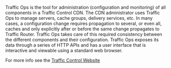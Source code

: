 <!--
    Licensed to the Apache Software Foundation (ASF) under one
    or more contributor license agreements.  See the NOTICE file
    distributed with this work for additional information
    regarding copyright ownership.  The ASF licenses this file
    to you under the Apache License, Version 2.0 (the
    "License"); you may not use this file except in compliance
    with the License.  You may obtain a copy of the License at

      http://www.apache.org/licenses/LICENSE-2.0

    Unless required by applicable law or agreed to in writing,
    software distributed under the License is distributed on an
    "AS IS" BASIS, WITHOUT WARRANTIES OR CONDITIONS OF ANY
    KIND, either express or implied.  See the License for the
    specific language governing permissions and limitations
    under the License.
-->

Traffic Ops is the tool for administration (configuration and monitoring) of all components in a Traffic Control CDN. The CDN administrator uses Traffic Ops to manage servers, cache groups, delivery services, etc. In many cases, a configuration change requires propagation to several, or even all, caches and only explicitly after or before the same change propagates to Traffic Router. Traffic Ops takes care of this required consistency between the different components and their configuration. Traffic Ops exposes its data through a series of HTTP APIs and has a user interface that is interactive and viewable using a standard web browser.


For more info see the [Traffic Control Website ](http://traffic-control-cdn.readthedocs.io/en/latest/overview/traffic_ops.html)

